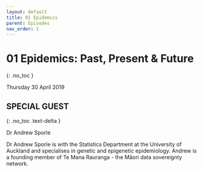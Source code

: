 ```yaml
---
layout: default
title: 01 Epidemics
parent: Episodes
nav_order: 1
---
```


# 01 Epidemics: Past, Present & Future
{: .no_toc }

Thursday 30 April 2019

## SPECIAL GUEST
{: .no_toc .text-delta }

Dr Andrew Sporle

Dr Andrew Sporle is with the Statistics Department at the University of Auckland and specialises in genetic and epigenetic epidemiology. Andrew is a founding member of Te Mana Rauranga - the Māori data sovereignty network.
